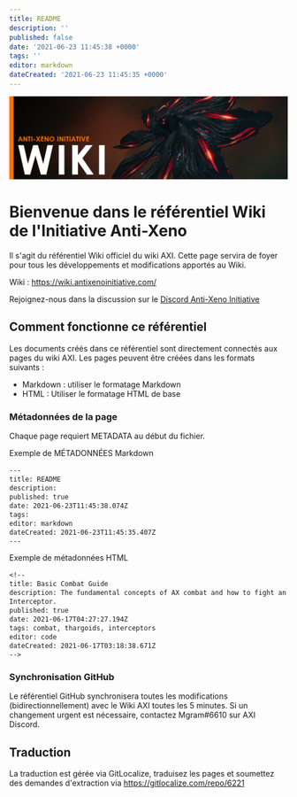 ```yaml
---
title: README
description: ''
published: false
date: '2021-06-23 11:45:38 +0000'
tags: ''
editor: markdown
dateCreated: '2021-06-23 11:45:35 +0000'
---
```


![](img/home.jpg)

# Bienvenue dans le référentiel Wiki de l'Initiative Anti-Xeno

Il s'agit du référentiel Wiki officiel du wiki AXI. Cette page servira de foyer pour tous les développements et modifications apportés au Wiki.

Wiki : https://wiki.antixenoinitiative.com/

Rejoignez-nous dans la discussion sur le [Discord Anti-Xeno Initiative](https://discord.gg/bqmDxdm)

## Comment fonctionne ce référentiel

Les documents créés dans ce référentiel sont directement connectés aux pages du wiki AXI. Les pages peuvent être créées dans les formats suivants :

- Markdown : utiliser le formatage Markdown
- HTML : Utiliser le formatage HTML de base

### Métadonnées de la page

Chaque page requiert METADATA au début du fichier.

Exemple de MÉTADONNÉES Markdown

```
---
title: README
description:
published: true
date: 2021-06-23T11:45:38.074Z
tags:
editor: markdown
dateCreated: 2021-06-23T11:45:35.407Z
---
```

Exemple de métadonnées HTML

```
<!--
title: Basic Combat Guide
description: The fundamental concepts of AX combat and how to fight an Interceptor.
published: true
date: 2021-06-17T04:27:27.194Z
tags: combat, thargoids, interceptors
editor: code
dateCreated: 2021-06-17T03:18:38.671Z
-->
```

### Synchronisation GitHub

Le référentiel GitHub synchronisera toutes les modifications (bidirectionnellement) avec le Wiki AXI toutes les 5 minutes. Si un changement urgent est nécessaire, contactez Mgram#6610 sur AXI Discord.

## Traduction

La traduction est gérée via GitLocalize, traduisez les pages et soumettez des demandes d'extraction via https://gitlocalize.com/repo/6221
